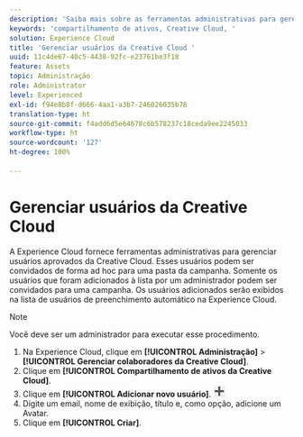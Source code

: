 ```yaml
---
description: 'Saiba mais sobre as ferramentas administrativas para gerenciar usuários aprovados da Creative Cloud na Experience Cloud. '
keywords: 'compartilhamento de ativos, Creative Cloud, '
solution: Experience Cloud
title: 'Gerenciar usuários da Creative Cloud '
uuid: 11c4de67-40c5-4438-92fc-e23761be3f18
feature: Assets
topic: Administração
role: Administrator
level: Experienced
exl-id: f94e8b8f-d666-4aa1-a3b7-246026035b78
translation-type: ht
source-git-commit: f4add6d5e64678c6b578237c18ceda9ee2245033
workflow-type: ht
source-wordcount: '127'
ht-degree: 100%

---
```


# Gerenciar usuários da Creative Cloud

A Experience Cloud fornece ferramentas administrativas para gerenciar usuários aprovados da Creative Cloud. Esses usuários podem ser convidados de forma ad hoc para uma pasta da campanha. Somente os usuários que foram adicionados à lista por um administrador podem ser convidados para uma campanha. Os usuários adicionados serão exibidos na lista de usuários de preenchimento automático na Experience Cloud.

>[!NOTE]
>
>Você deve ser um administrador para executar esse procedimento.

1. Na Experience Cloud, clique em **[!UICONTROL Administração]** > **[!UICONTROL Gerenciar colaboradores da Creative Cloud]**.
1. Clique em **[!UICONTROL Compartilhamento de ativos da Creative Cloud]**.
1. Clique em **[!UICONTROL Adicionar novo usuário]**.  ![](assets/mac_add_icon.png)
1. Digite um email, nome de exibição, título e, como opção, adicione um Avatar.
1. Clique em **[!UICONTROL Criar]**.
